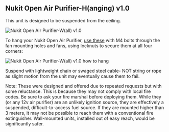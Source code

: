 **Nukit Open Air Purifier-H(anging) v1.0**
---
This unit is designed to be suspended from the ceiling.

![Nukit Open Air Purifier-W(all) v1.0](https://github.com/opennukit/Nukit-Open-Air-Purifier/blob/main/Nukit%20Open%20Air%20Purifier-H(anging)%20v1.0/Nukit%20Open%20Air%20Purifier-H%20v1.0.jpg?raw=true)

To hang your Nukit Open Air Purifier, [use these](https://amzn.to/4aKu1MU) with M4 bolts through the fan mounting holes and fans, using locknuts to secure them at all four corners:

![Nukit Open Air Purifier-W(all) v1.0 how to hang](https://github.com/opennukit/Nukit-Open-Air-Purifier/blob/main/Nukit%20Open%20Air%20Purifier-H(anging)%20v1.0/Nukit-Open-Air-Purifier-H-v1.0-Pad-Eye.jpg)

Suspend with lightweight chain or swaged steel cable- NOT string or rope as slight motion from the unit may eventually cause them to fail. 

Note: These were designed and offered due to repeated requests but with some reluctance. This is because they may not comply with local fire codes. Be sure to ask your fire marshal before deploying them. While they (or any 12v air purifier) are an unlikely ignition source, they are effectively a suspended, difficult-to-access fuel source. If they are mounted higher than 3 meters, it may not be possible to reach them with a conventional fire extinguisher. Wall-mounted units, installed out of easy reach, would be significantly safer.


